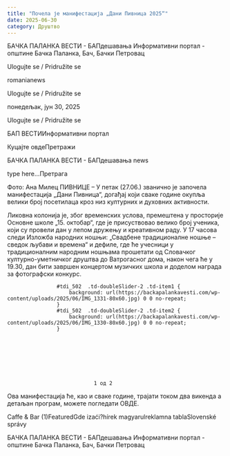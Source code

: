 ```yaml
---
title: "Почела је манифестација „Дани Пивница 2025“"
date: 2025-06-30
category: Друштво
---
```


БАЧКА ПАЛАНКА ВЕСТИ - БАПдешавања Информативни портал - општине Бачка Паланка, Бач, Бачки Петровац

Ulogujte se / Pridružite se

romanianews

Ulogujte se / Pridružite se

понедељак, јун 30, 2025

Ulogujte se / Pridružite se

БАП ВЕСТИИнформативни портал

Куцајте овдеПретражи

БАЧКА ПАЛАНКА ВЕСТИ - БАПдешавања news

type here...Претрага

Фото: Ана Милец
            ПИВНИЦЕ – У петак (27.06.) званично је започела манифестација „Дани Пивница“, догађај који сваке године окупља велики број посетилаца кроз низ културних и духовних активности.

Ликовна колонија је, због временских услова, премештена у просторије Основне школе „15. октобар“, где је присуствовао велико број ученика, који су провели дан у лепом дружењу и креативном раду.
У 17 часова следи Изложба народних ношњи: „Свадбене традиционалне ношње – сведок љубави и времена“ и дефиле, где ће учесници у традиционалним народним ношњама прошетати од Словачког културно-уметничког друштва до Ватрогасног дома, након чега ће у 19.30, дан бити завршен концертом музичких школа и доделом награда за фотографски конкурс.



                
                    
                    #tdi_502  .td-doubleSlider-2 .td-item1 {
                        background: url(https://backapalankavesti.com/wp-content/uploads/2025/06/IMG_1331-80x60.jpg) 0 0 no-repeat;
                    }
                    #tdi_502  .td-doubleSlider-2 .td-item2 {
                        background: url(https://backapalankavesti.com/wp-content/uploads/2025/06/IMG_1330-80x60.jpg) 0 0 no-repeat;
                    }
                

                
                    
                        
                           

                            
                                1 од 2
                                
                                    
                                    
                                
                            
                        

                        
                            
                                
                    
                        
                            
                                
                            
                            
                        
                    
                    
                        
                            
                                
                            
                            
                        
                    
                            
                        

                        
                            
                                
                    
                        
                    
                    
                        
                    
                            
                        

                    

                
                
Ова манифестација ће, као и сваке године, трајати током два викенда а детаљан програм, можете погледати ОВДЕ.

Caffe & Bar (1)FeaturedGde izaći?hírek magyarulreklamna tablaSlovenské správy

БАЧКА ПАЛАНКА ВЕСТИ - БАПдешавања Информативни портал - општине Бачка Паланка, Бач, Бачки Петровац
